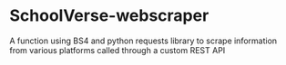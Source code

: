 # SchoolVerse-webscraper
A function using BS4 and python requests library to scrape information from various platforms called through a custom REST API

